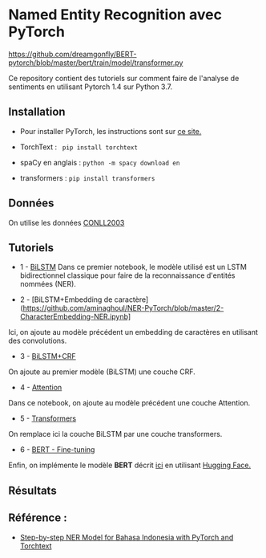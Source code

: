 # Named Entity Recognition avec PyTorch

https://github.com/dreamgonfly/BERT-pytorch/blob/master/bert/train/model/transformer.py

Ce repository contient des tutoriels sur comment faire de l'analyse de sentiments en utilisant Pytorch 1.4 sur Python 3.7. 

## Installation 

 - Pour installer PyTorch, les instructions sont sur [ce site.](https://pytorch.org/get-started/locally/) 

 - TorchText : ` pip install torchtext`
 
 - spaCy en anglais : `python -m spacy download en`
 
 - transformers : `pip install transformers`
## Données

On utilise les données [CONLL2003](https://github.com/davidsbatista/NER-datasets/tree/master/CONLL2003)
## Tutoriels

 - 1 - [BiLSTM](https://github.com/aminaghoul/NER-PyTorch/blob/master/1-BiLSTM-NER.ipynb) 
 Dans ce premier notebook, le modèle utilisé est un LSTM bidirectionnel classique pour faire de la reconnaissance d'entités nommées (NER).

 - 2 - [BiLSTM+Embedding de caractère](https://github.com/aminaghoul/NER-PyTorch/blob/master/2-CharacterEmbedding-NER.ipynb]
 
Ici, on ajoute au modèle précédent un embedding de caractères en utilisant des convolutions.

 - 3 - [BiLSTM+CRF](https://github.com/aminaghoul/NER-PyTorch/blob/master/3-CRF-NER.ipynb)
 
 On ajoute au premier modèle (BiLSTM) une couche CRF.
 
 - 4 - [Attention](https://github.com/aminaghoul/NER-PyTorch/blob/master/4-Attention-NER-CONLL.ipynb) 
 
Dans ce notebook, on ajoute au modèle précédent une couche Attention. 

- 5 - [Transformers](https://github.com/aminaghoul/NER-PyTorch/blob/master/4-Attention-NER-CONLL.ipynb) 
 
On remplace ici la couche BiLSTM par une couche transformers.

 - 6 - [BERT - Fine-tuning](https://github.com/aminaghoul/NER-PyTorch/blob/master/6-Bert-fine-tuning-NER-CONLL.ipynb)
 
 Enfin, on implémente le modèle **BERT** décrit [ici](https://arxiv.org/abs/1810.04805) en utilisant [Hugging Face.](https://github.com/huggingface/transformers) 
 
 ## Résultats
 
 ## Référence : 
 
 - [Step-by-step NER Model for Bahasa Indonesia with PyTorch and Torchtext](https://yoseflaw.medium.com/step-by-step-ner-model-for-bahasa-indonesia-with-pytorch-and-torchtext-6f94fca08406) 
 
